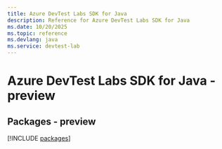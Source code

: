 ```yaml
---
title: Azure DevTest Labs SDK for Java
description: Reference for Azure DevTest Labs SDK for Java
ms.date: 10/20/2025
ms.topic: reference
ms.devlang: java
ms.service: devtest-lab
---
```

# Azure DevTest Labs SDK for Java - preview
## Packages - preview
[!INCLUDE [packages](devtest-labs-index.md)]